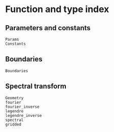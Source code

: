 # Function and type index

## Parameters and constants

```@docs
Params
Constants
```

## Boundaries

```@docs
Boundaries
```

## Spectral transform

```@docs
Geometry
fourier
fourier_inverse
legendre
legendre_inverse
spectral
gridded
```